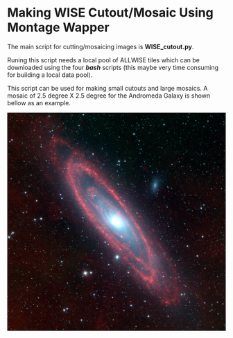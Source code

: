 # Making WISE Cutout/Mosaic Using Montage Wapper

The main script for cutting/mosaicing images is **WISE_cutout.py**. 

Runing this script needs a local pool of ALLWISE tiles which can be downloaded using the four ***bash*** scripts (this maybe very time consuming for building a local data pool). 


This script can be used for making small cutouts and large mosaics. A mosaic of 2.5 degree X 2.5 degree for the Andromeda Galaxy is shown bellow as an example.

![M31](M31_wiseRGB_small.jpg)


